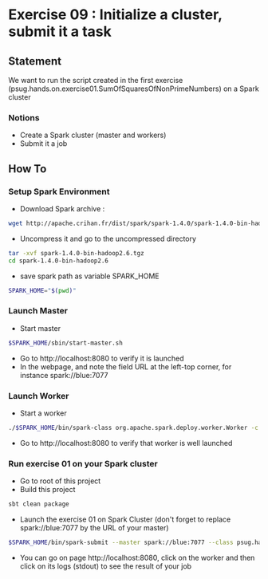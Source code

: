 # Exercise 09 : Initialize a cluster, submit it a task

## Statement

We want to run the script created in the first exercise (psug.hands.on.exercise01.SumOfSquaresOfNonPrimeNumbers) on a 
Spark cluster

### Notions

* Create a Spark cluster (master and workers)
* Submit it a job

## How To

### Setup Spark Environment

* Download Spark archive : 
```bash
wget http://apache.crihan.fr/dist/spark/spark-1.4.0/spark-1.4.0-bin-hadoop2.6.tgz
```
* Uncompress it and go to the uncompressed directory
```bash
tar -xvf spark-1.4.0-bin-hadoop2.6.tgz
cd spark-1.4.0-bin-hadoop2.6
```
* save spark path as variable SPARK_HOME
```bash
SPARK_HOME="$(pwd)" 
```

### Launch Master

* Start master
```bash
$SPARK_HOME/sbin/start-master.sh
```
* Go to http://localhost:8080 to verify it is launched
* In the webpage, and note the field URL at the left-top corner, for instance spark://blue:7077

### Launch Worker

* Start a worker
```bash
./$SPARK_HOME/bin/spark-class org.apache.spark.deploy.worker.Worker -c 1 -m 512M spark://blue:7077
```
* Go to http://localhost:8080 to verify that worker is well launched

### Run exercise 01 on your Spark cluster

* Go to root of this project
* Build this project
```bash
sbt clean package
```
* Launch the exercise 01 on Spark Cluster (don't forget to replace spark://blue:7077 by the URL of your master)
```bash
$SPARK_HOME/bin/spark-submit --master spark://blue:7077 --class psug.hands.on.solutions.exercise01.SumOfSquaresOfNonPrimeNumbers --deploy-mode cluster target/scala-2.10/psug-hands-on-spark_2.10-0.0.1.jar
```
* You can go on page http://localhost:8080, click on the worker and then click on its logs (stdout) to see the result of your job


